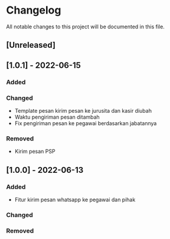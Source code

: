 # Changelog
All notable changes to this project will be documented in this file.

## [Unreleased]
## [1.0.1] - 2022-06-15
### Added

### Changed
- Template pesan kirim pesan ke jurusita dan kasir diubah
- Waktu pengiriman pesan ditambah
- Fix pengiriman pesan ke pegawai berdasarkan jabatannya

### Removed
- Kirim pesan PSP

## [1.0.0] - 2022-06-13
### Added
- Fitur kirim pesan whatsapp ke pegawai dan pihak

### Changed

### Removed